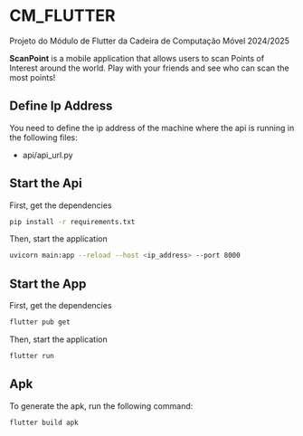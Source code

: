 # CM_FLUTTER
Projeto do Módulo de Flutter da Cadeira de Computação Móvel 2024/2025

**ScanPoint** is a mobile application that allows users to scan Points of Interest around the world. Play with your friends and see who can scan the most points!

## Define Ip Address
You need to define the ip address of the machine where the api is running in the following files:
- api/api_url.py

## Start the Api
First, get the dependencies
```bash
pip install -r requirements.txt
```
Then, start the application
```bash
uvicorn main:app --reload --host <ip_address> --port 8000
```

## Start the App
First, get the dependencies
```bash
flutter pub get
```
Then, start the application
```bash
flutter run
```

## Apk

To generate the apk, run the following command:
```bash
flutter build apk
```